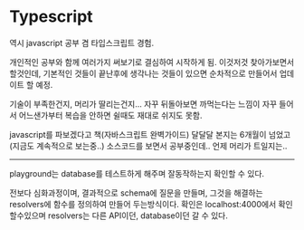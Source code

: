 # Typescript

역시 javascript 공부 겸 타입스크립트 경험.

개인적인 공부와 함께 여러가지 써보기로 결심하여 시작하게 됨. 
이것저것 찾아가보면서 할것인데, 기본적인 것들이 끝난후에 생각나는 것들이 있으면 순차적으로 만들어서 업데이트 할 예정.

기술이 부족한건지, 머리가 딸리는건지... 자꾸 뒤돌아보면 까먹는다는 느낌이 자꾸 들어서 어느샌가부터 복습을 안하면 쉴때도 재대로 쉬지도 못함.

javascript를 파보겠다고 책(자바스크립트 완벽가이드) 달달달 본지는 6개월이 넘었고(지금도 계속적으로 보는중..) 소스코드를 보면서 공부중인데.. 언제 머리가 트일지는..

****
playground는 database를 테스트하게 해주며 잘동작하는지 확인할 수 있다.

전보다 심화과정이며, 결과적으로 schema에 질문을 만들며, 그것을 해결하는 resolvers에 함수를 정의하여 만들어 두는방식이다.
확인은 localhost:4000에서 확인할수있으며 resolvers는 다른 API이던, database이던 갈 수 있다.

